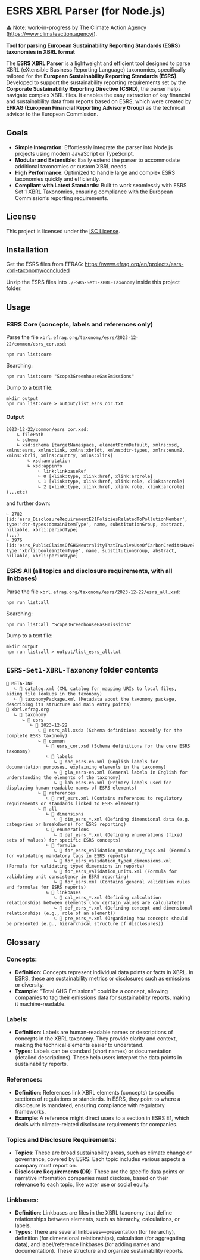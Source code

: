 # ESRS XBRL Parser (for Node.js)

⚠️ Note: work-in-progress by The Climate Action Agency (https://www.climateaction.agency/).

**Tool for parsing European Sustainability Reporting Standards (ESRS) taxonomies in XBRL format**

The **ESRS XBRL Parser** is a lightweight and efficient tool designed to parse XBRL (eXtensible Business Reporting Language) taxonomies, specifically tailored for the **European Sustainability Reporting Standards (ESRS)**. Developed to support the sustainability reporting requirements set by the **Corporate Sustainability Reporting Directive (CSRD)**, the parser helps navigate complex XBRL files. It enables the easy extraction of key financial and sustainability data from reports based on ESRS, which were created by **EFRAG (European Financial Reporting Advisory Group)** as the technical advisor to the European Commission.

## Goals

- **Simple Integration**: Effortlessly integrate the parser into Node.js projects using modern JavaScript or TypeScript.
- **Modular and Extensible**: Easily extend the parser to accommodate additional taxonomies or custom XBRL needs.
- **High Performance**: Optimized to handle large and complex ESRS taxonomies quickly and efficiently.
- **Compliant with Latest Standards**: Built to work seamlessly with ESRS Set 1 XBRL Taxonomies, ensuring compliance with the European Commission’s reporting requirements.

## License

This project is licensed under the [ISC License](LICENSE).

## Installation

Get the ESRS files from EFRAG: https://www.efrag.org/en/projects/esrs-xbrl-taxonomy/concluded

Unzip the ESRS files into `./ESRS-Set1-XBRL-Taxonomy` inside this project folder.

## Usage

### ESRS Core (concepts, labels and references only)

Parse the file `xbrl.efrag.org/taxonomy/esrs/2023-12-22/common/esrs_cor.xsd`:

    npm run list:core

Searching:

    npm run list:core "Scope3GreenhouseGasEmissions"

Dump to a text file:

    mkdir output
    npm run list:core > output/list_esrs_cor.txt

#### Output

    2023-12-22/common/esrs_cor.xsd:
        ∟ filePath
        ∟ schema
        ∟ xsd:schema [targetNamespace, elementFormDefault, xmlns:xsd, xmlns:esrs, xmlns:link, xmlns:xbrldt, xmlns:dtr-types, xmlns:enum2, xmlns:xbrli, xmlns:country, xmlns:xlink]
            ∟ xsd:annotation
            ∟ xsd:appinfo
                ∟ link:linkbaseRef
                ∟ 0 [xlink:type, xlink:href, xlink:arcrole]
                ∟ 1 [xlink:type, xlink:href, xlink:role, xlink:arcrole]
                ∟ 2 [xlink:type, xlink:href, xlink:role, xlink:arcrole]
    (...etc)

and further down:

    ∟ 2782 [id:'esrs_DisclosureRequirementE21PoliciesRelatedToPollutionMember', type:'dtr-types:domainItemType', name, substitutionGroup, abstract, nillable, xbrli:periodType]
    (...)
    ∟ 3976 [id:'esrs_PublicClaimsOfGHGNeutralityThatInvolveUseOfCarbonCreditsHaveBeenMade', type:'xbrli:booleanItemType', name, substitutionGroup, abstract, nillable, xbrli:periodType]

### ESRS All (all topics and disclosure requirements, with all linkbases)

Parse the file `xbrl.efrag.org/taxonomy/esrs/2023-12-22/esrs_all.xsd`:

    npm run list:all

Searching:

    npm run list:all "Scope3GreenhouseGasEmissions"

Dump to a text file:

    mkdir output
    npm run list:all > output/list_esrs_all.txt

## `ESRS-Set1-XBRL-Taxonomy` folder contents

    📁 META-INF
       ∟ 📄 catalog.xml (XML catalog for mapping URIs to local files, aiding file lookups in the taxonomy)
       ∟ 📄 taxonomyPackage.xml (Metadata about the taxonomy package, describing its structure and main entry points)
    📁 xbrl.efrag.org
       ∟ 📁 taxonomy
          ∟ 📁 esrs
             ∟ 📁 2023-12-22
                ∟ 📄 esrs_all.xsda (Schema definitions assembly for the complete ESRS taxonomy)
                ∟ 📁 common
                   ∟ 📄 esrs_cor.xsd (Schema definitions for the core ESRS taxonomy)
                   ∟ 📁 labels
                      ∟ 📄 doc_esrs-en.xml (English labels for documentation purposes, explaining elements in the taxonomy)
                      ∟ 📄 gla_esrs-en.xml (General labels in English for understanding the elements of the taxonomy)
                      ∟ 📄 lab_esrs-en.xml (Primary labels used for displaying human-readable names of ESRS elements)
                ∟ 📁 references
                   ∟ 📄 ref_esrs.xml (Contains references to regulatory requirements or standards linked to ESRS elements)
                ∟ 📁 all
                   ∟ 📁 dimensions
                      ∟ 📄 dim_esrs_*.xml (Defining dimensional data (e.g. categories or breakdowns) for ESRS reporting)
                   ∟ 📁 enumerations
                      ∟ 📄 def_esrs_*.xml (Defining enumerations (fixed sets of values) for specific ESRS concepts)
                   ∟ 📁 formula
                      ∟ 📄 for_esrs_validation_mandatory_tags.xml (Formula for validating mandatory tags in ESRS reports)
                      ∟ 📄 for_esrs_validation_typed_dimensions.xml (Formula for validating typed dimensions in reports)
                      ∟ 📄 for_esrs_validation_units.xml (Formula for validating unit consistency in ESRS reporting)
                      ∟ 📄 for_esrs.xml (Contains general validation rules and formulas for ESRS reports)
                   ∟ 📁 linkbases
                      ∟ 📄 cal_esrs_*.xml (Defining calculation relationships between elements (how certain values are calculated))
                      ∟ 📄 def_esrs_*.xml (Defining concept and dimensional relationships (e.g., role of an element))
                      ∟ 📄 pre_esrs_*.xml (Organizing how concepts should be presented (e.g., hierarchical structure of disclosures))

## Glossary

### Concepts:

- **Definition**: Concepts represent individual data points or facts in XBRL. In ESRS, these are sustainability metrics or disclosures such as emissions or diversity.
- **Example**: "Total GHG Emissions" could be a concept, allowing companies to tag their emissions data for sustainability reports, making it machine-readable.

### Labels:

- **Definition**: Labels are human-readable names or descriptions of concepts in the XBRL taxonomy. They provide clarity and context, making the technical elements easier to understand.
- **Types**: Labels can be standard (short names) or documentation (detailed descriptions). These help users interpret the data points in sustainability reports.

### References:

- **Definition**: References link XBRL elements (concepts) to specific sections of regulations or standards. In ESRS, they point to where a disclosure is mandated, ensuring compliance with regulatory frameworks.
- **Example**: A reference might direct users to a section in ESRS E1, which deals with climate-related disclosure requirements for companies.

### Topics and Disclosure Requirements:

- **Topics**: These are broad sustainability areas, such as climate change or governance, covered by ESRS. Each topic includes various aspects a company must report on.
- **Disclosure Requirements (DR)**: These are the specific data points or narrative information companies must disclose, based on their relevance to each topic, like water use or social equity.

### Linkbases:

- **Definition**: Linkbases are files in the XBRL taxonomy that define relationships between elements, such as hierarchy, calculations, or labels.
- **Types**: There are several linkbases—presentation (for hierarchy), definition (for dimensional relationships), calculation (for aggregating data), and label/reference linkbases (for adding names and documentation). These structure and organize sustainability reports.
